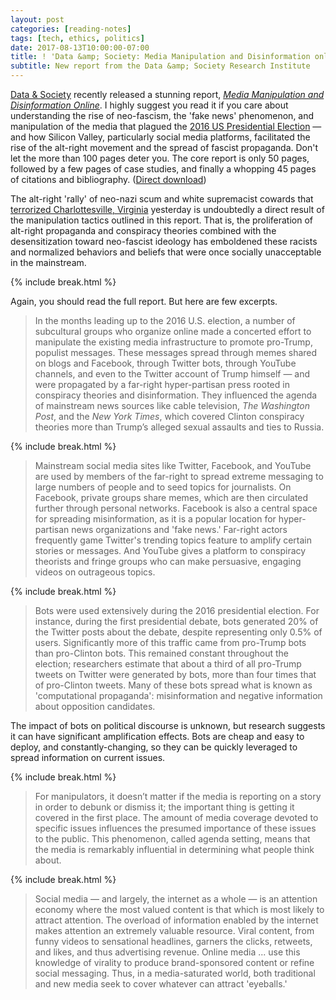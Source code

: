 ```yaml
---
layout: post
categories: [reading-notes]
tags: [tech, ethics, politics]
date: 2017-08-13T10:00:00-07:00
title: ! 'Data &amp; Society: Media Manipulation and Disinformation online'
subtitle: New report from the Data &amp; Society Research Institute
---
```


[Data &amp; Society](https://datasociety.net) recently released a stunning report, [*Media Manipulation and Disinformation Online*](https://datasociety.net/output/media-manipulation-and-disinfo-online/). I highly suggest you read it if you care about understanding the rise of neo-fascism, the 'fake news' phenomenon, and manipulation of the media that plagued the [2016 US Presidential Election](https://en.wikipedia.org/wiki/United_States_presidential_election,_2016) &mdash; and how Silicon Valley, particularly social media platforms, facilitated the rise of the alt-right movement and the spread of fascist propaganda. Don't let the more than 100 pages deter you. The core report is only 50 pages, followed by a few pages of case studies, and finally a whopping 45 pages of citations and bibliography. ([Direct download](https://datasociety.net/pubs/oh/DataAndSociety_MediaManipulationAndDisinformationOnline.pdf))

<!--excerpt-->

The alt-right 'rally' of neo-nazi scum and white supremacist cowards that [terrorized Charlottesville, Virginia](http://www.bbc.com/news/world-us-canada-40914748) yesterday is undoubtedly a direct result of the manipulation tactics outlined in this report. That is, the proliferation of alt-right propaganda and conspiracy theories combined with the desensitization toward neo-fascist ideology has emboldened these racists and normalized behaviors and beliefs that were once socially unacceptable in the mainstream.

{% include break.html %}

Again, you should read the full report. But here are few excerpts.

> In the months leading up to the 2016 U.S. election, a number of subcultural groups who organize online made a concerted effort to manipulate the existing media infrastructure to promote pro-Trump, populist messages. These messages spread through memes shared on blogs and Facebook, through Twitter bots, through YouTube channels, and even to the Twitter account of Trump himself &mdash; and were propagated by a far-right hyper-partisan press rooted in conspiracy theories and disinformation. They influenced the agenda of mainstream news sources like cable television, *The Washington Post*, and the *New York Times*, which covered Clinton conspiracy theories more than Trump’s alleged sexual assaults and ties to Russia.

{% include break.html %}

> Mainstream social media sites like Twitter, Facebook, and YouTube are used by members of the far-right to spread extreme messaging to large numbers of people and to seed topics for journalists. On Facebook, private groups share memes, which are then circulated further through personal networks. Facebook is also a central space for spreading misinformation, as it is a popular location for hyper-partisan news organizations and 'fake news.' Far-right actors frequently game Twitter's trending topics feature to amplify certain stories or messages. And YouTube gives a platform to conspiracy theorists and fringe groups who can make persuasive, engaging videos on outrageous topics.

{% include break.html %}

> Bots were used extensively during the 2016 presidential election. For instance, during the first presidential debate, bots generated 20% of the Twitter posts about the debate, despite representing only 0.5% of users. Significantly more of this traffic came from pro-Trump bots than pro-Clinton bots. This remained constant throughout the election; researchers estimate that about a third of all pro-Trump tweets on Twitter were generated by bots, more than four times that of pro-Clinton tweets. Many of these bots spread what is known as 'computational propaganda': misinformation and negative information about opposition candidates.

The impact of bots on political discourse is unknown, but research suggests it
can have significant amplification effects. Bots are cheap and easy to deploy, and constantly-changing, so they can be quickly leveraged to spread information on current issues.

{% include break.html %}

> For manipulators, it doesn’t matter if the media is reporting on a story in order to debunk or dismiss it; the important thing is getting it covered in the first place. The amount of media coverage devoted to specific issues influences the presumed importance of these issues to the public. This phenomenon, called agenda setting, means that the media is remarkably influential in determining what people think about.

{% include break.html %}

> Social media &mdash; and largely, the internet as a whole &mdash; is an attention economy where the most valued content is that which is most likely to attract attention. The overload of information enabled by the internet makes attention an extremely valuable resource. Viral content, from funny videos to sensational headlines, garners the clicks, retweets, and likes, and thus advertising revenue. Online media ... use this knowledge of virality to produce brand-sponsored content or refine social messaging. Thus, in a media-saturated world, both traditional and new media seek to cover whatever can attract 'eyeballs.'

